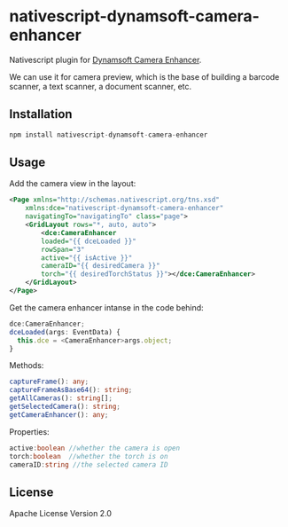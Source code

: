 # nativescript-dynamsoft-camera-enhancer

Nativescript plugin for [Dynamsoft Camera Enhancer](https://www.dynamsoft.com/camera-enhancer/overview/).

We can use it for camera preview, which is the base of building a barcode scanner, a text scanner, a document scanner, etc.

## Installation

```javascript
npm install nativescript-dynamsoft-camera-enhancer
```

## Usage

Add the camera view in the layout:

```xml
<Page xmlns="http://schemas.nativescript.org/tns.xsd" 
    xmlns:dce="nativescript-dynamsoft-camera-enhancer"
    navigatingTo="navigatingTo" class="page">
    <GridLayout rows="*, auto, auto">
        <dce:CameraEnhancer 
        loaded="{{ dceLoaded }}" 
        rowSpan="3" 
        active="{{ isActive }}"
        cameraID="{{ desiredCamera }}"
        torch="{{ desiredTorchStatus }}"></dce:CameraEnhancer>
    </GridLayout>
</Page>
```

Get the camera enhancer intanse in the code behind:

```ts
dce:CameraEnhancer;
dceLoaded(args: EventData) {
  this.dce = <CameraEnhancer>args.object;
}
```

Methods:

```ts
captureFrame(): any;
captureFrameAsBase64(): string;
getAllCameras(): string[];
getSelectedCamera(): string;
getCameraEnhancer(): any;
```

Properties:

```ts
active:boolean //whether the camera is open
torch:boolean  //whether the torch is on
cameraID:string //the selected camera ID
```


## License

Apache License Version 2.0
